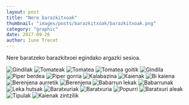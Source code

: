 ```yaml
---
layout: post
title: "Nere barazkitxoak"
thumbnail: "images/posts/barazkitxoak/barazkitxoak.png"
category: "graphic"
date: 2017-09-26
author: Iune Trecet
---
```


Nere baratzeko barazkitxoei egindako argazki sesioa.

<img src="/images/posts/barazkitxoak/gindilak.jpg" alt="Gindilak"/>
<img src="/images/posts/barazkitxoak/tomateak.jpg" alt="Tomateak"/>
<img src="/images/posts/barazkitxoak/tomatea.jpg" alt="Tomatea"/>
<img src="/images/posts/barazkitxoak/tomateagoitik.jpg" alt="Tomatea goitik"/>
<img src="/images/posts/barazkitxoak/gindila.jpg" alt="Gindila"/>
<img src="/images/posts/barazkitxoak/piperberdea.jpg" alt="Piper berdea">
<img src="/images/posts/barazkitxoak/pipergorria.jpg" alt="Piper gorria">
<img src="/images/posts/barazkitxoak/kalabazina.jpg" alt="Kalabazina">
<img src="/images/posts/barazkitxoak/kaienak.jpg" alt="Kaienak">
<img src="/images/posts/barazkitxoak/bikaiena.jpg" alt="Bi kaiena">
<img src="/images/posts/barazkitxoak/berenjenaaurretik.jpg" alt="Berenjena
aurretik">
<img src="/images/posts/barazkitxoak/berenjena.jpg" alt="Berenjena">
<img src="/images/posts/barazkitxoak/babarrunlekak.jpg" alt="Babarrun lekak">
<img src="/images/posts/barazkitxoak/babarrunak.jpg" alt="Babarrunak">
<img src="/images/posts/barazkitxoak/lekahutsak.jpg" alt="Leka hutsak">
<img src="/images/posts/barazkitxoak/baratxuriak.jpg" alt="Baratxuriak">
<img src="/images/posts/barazkitxoak/baratxuria.jpg" alt="Baratxuria">
<img src="/images/posts/barazkitxoak/popurri.jpg" alt="Popurri">
<img src="/images/posts/barazkitxoak/baratxurialeak.jpg" alt="Baratxuri aleak">
<img src="/images/posts/barazkitxoak/tipulak.jpg" alt="Tipulak">
<img src="/images/posts/barazkitxoak/kaienakzintzilik.jpg" alt="Kaienak
zintzilik">
